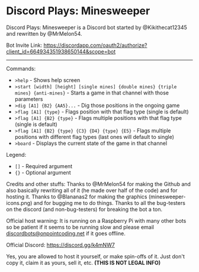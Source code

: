 # Discord Plays: Minesweeper
Discord Plays: Minesweeper is a Discord bot started by @Kikithecat12345 and rewritten by @MrMelon54.

Bot Invite Link: https://discordapp.com/oauth2/authorize?client_id=664934351938650144&scope=bot
***
Commands:
 - `>help` - Shows help screen
 - `>start [width] [height] [single mines] {double mines} {triple mines} {anti-mines}` - Starts a game in that channel with those parameters
 - `>dig [A1] {B2} {AA5}...` - Dig those positions in the ongoing game
 - `>flag [A1] {type}` - Flags position with that flag type (single is default)
 - `>flag [A1] {B2} {type}` - Flags multiple positions with that flag type (single is default)
 - `>flag [A1] {B2} {type} {C3} {D4} {type} {E5}` - Flags multiple positions with different flag types (last ones will default to single)
 - `>board` - Displays the current state of the game in that channel

Legend:
 - `[]` - Required argument
 - `{}` - Optional argument

Credits and other stuffs:
Thanks to @MrMelon54 for making the Github and also basically rewriting all of it (he made over half of the code) and for hosting it.
Thanks to @Blananas2 for making the graphics (minesweeper-icons.png) and for bugging me to do things.
Thanks to all the bug-testers on the discord (and non-bug-testers) for breaking the bot a ton.

Official host warning: It is running on a Raspberry Pi with many other bots so be patient if it seems to be running slow and please email discordbots@onpointcoding.net if it goes offline.

Official Discord: https://discord.gg/k4mNW7

Yes, you are allowed to host it yourself, or make spin-offs of it. Just don't copy it, claim it as yours, sell it, etc. **(THIS IS __NOT__ LEGAL INFO)**
